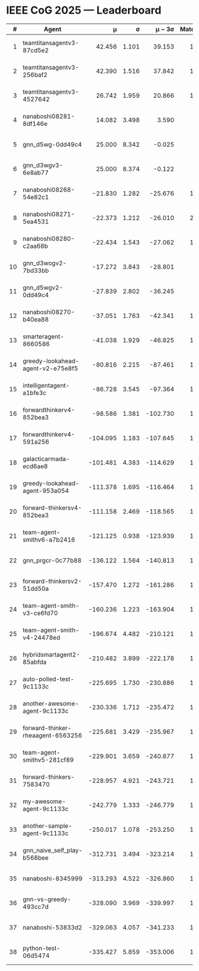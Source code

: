 # IEEE CoG 2025 — Leaderboard

| # | Agent | μ | σ | μ − 3σ | Matches | Updated |
|---:|---|---:|---:|---:|---:|---|
| 1 | teamtitansagentv3-87cd5e2 | 42.456 | 1.101 | 39.153 | 1600 | 2025-08-28 23:31 |
| 2 | teamtitansagentv3-256baf2 | 42.390 | 1.516 | 37.842 | 1660 | 2025-08-28 23:31 |
| 3 | teamtitansagentv3-4527642 | 26.742 | 1.959 | 20.866 | 1640 | 2025-08-28 23:31 |
| 4 | nanaboshi08281-8df146e | 14.082 | 3.498 | 3.590 | 50 | 2025-08-28 23:31 |
| 5 | gnn_d5wg-0dd49c4 | 25.000 | 8.342 | -0.025 | 20 | 2025-08-28 23:31 |
| 6 | gnn_d3wgv3-6e8ab77 | 25.000 | 8.374 | -0.122 | 98 | 2025-08-28 23:31 |
| 7 | nanaboshi08268-54e82c1 | -21.830 | 1.282 | -25.676 | 1340 | 2025-08-28 23:31 |
| 8 | nanaboshi08271-5ea4531 | -22.373 | 1.212 | -26.010 | 2080 | 2025-08-28 23:31 |
| 9 | nanaboshi08280-c2aa68b | -22.434 | 1.543 | -27.062 | 1480 | 2025-08-28 23:31 |
| 10 | gnn_d3wogv2-7bd33bb | -17.272 | 3.843 | -28.801 | 68 | 2025-08-28 23:31 |
| 11 | gnn_d5wgv2-0dd49c4 | -27.839 | 2.802 | -36.245 | 60 | 2025-08-28 23:31 |
| 12 | nanaboshi08270-b40ea88 | -37.051 | 1.763 | -42.341 | 1700 | 2025-08-28 23:31 |
| 13 | smarteragent-8660586 | -41.038 | 1.929 | -46.825 | 1338 | 2025-08-28 23:31 |
| 14 | greedy-lookahead-agent-v2-e75e8f5 | -80.816 | 2.215 | -87.461 | 1670 | 2025-08-28 23:31 |
| 15 | intelligentagent-a1bfe3c | -86.728 | 3.545 | -97.364 | 1357 | 2025-08-28 23:31 |
| 16 | forwardthinkerv4-852bea3 | -98.586 | 1.381 | -102.730 | 1320 | 2025-08-28 23:31 |
| 17 | forwardthinkerv4-591a256 | -104.095 | 1.183 | -107.645 | 1479 | 2025-08-28 23:31 |
| 18 | galacticarmada-ecd6ae8 | -101.481 | 4.383 | -114.629 | 1560 | 2025-08-28 23:31 |
| 19 | greedy-lookahead-agent-953a054 | -111.378 | 1.695 | -116.464 | 1598 | 2025-08-28 23:31 |
| 20 | forward-thinkersv4-852bea3 | -111.158 | 2.469 | -118.565 | 1199 | 2025-08-28 23:31 |
| 21 | team-agent-smithv6-a7b2416 | -121.125 | 0.938 | -123.939 | 1760 | 2025-08-28 23:31 |
| 22 | gnn_prgcr-0c77b88 | -136.122 | 1.564 | -140.813 | 1550 | 2025-08-28 23:31 |
| 23 | forward-thinkersv2-51dd50a | -157.470 | 1.272 | -161.286 | 1530 | 2025-08-28 23:31 |
| 24 | team-agent-smith-v3-ce6fd70 | -160.236 | 1.223 | -163.904 | 1838 | 2025-08-28 23:31 |
| 25 | team-agent-smith-v4-24478ed | -196.674 | 4.482 | -210.121 | 1558 | 2025-08-28 23:31 |
| 26 | hybridsmartagent2-85abfda | -210.482 | 3.899 | -222.178 | 1509 | 2025-08-28 23:31 |
| 27 | auto-polled-test-9c1133c | -225.695 | 1.730 | -230.886 | 1560 | 2025-08-28 23:31 |
| 28 | another-awesome-agent-9c1133c | -230.336 | 1.712 | -235.472 | 1420 | 2025-08-28 23:31 |
| 29 | forward-thinker-rheaagent-6563256 | -225.681 | 3.429 | -235.967 | 1510 | 2025-08-28 23:31 |
| 30 | team-agent-smithv5-281cf89 | -229.901 | 3.659 | -240.877 | 1520 | 2025-08-28 23:31 |
| 31 | forward-thinkers-7583470 | -228.957 | 4.921 | -243.721 | 1400 | 2025-08-28 23:31 |
| 32 | my-awesome-agent-9c1133c | -242.779 | 1.333 | -246.779 | 1580 | 2025-08-28 23:31 |
| 33 | another-sample-agent-9c1133c | -250.017 | 1.078 | -253.250 | 1800 | 2025-08-28 23:31 |
| 34 | gnn_naive_self_play-b568bee | -312.731 | 3.494 | -323.214 | 1320 | 2025-08-28 23:31 |
| 35 | nanaboshi-8345999 | -313.293 | 4.522 | -326.860 | 1220 | 2025-08-28 23:31 |
| 36 | gnn-vs-greedy-493cc7d | -328.090 | 3.969 | -339.997 | 1140 | 2025-08-28 23:31 |
| 37 | nanaboshi-53833d2 | -329.063 | 4.057 | -341.233 | 1320 | 2025-08-28 23:31 |
| 38 | python-test-06d5474 | -335.427 | 5.859 | -353.006 | 1590 | 2025-08-28 23:31 |
